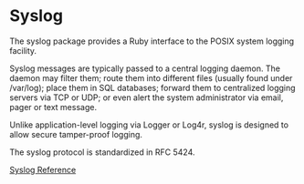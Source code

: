 # Syslog

The syslog package provides a Ruby interface to the POSIX system logging
facility.

Syslog messages are typically passed to a central logging daemon. The daemon
may filter them; route them into different files (usually found under
/var/log); place them in SQL databases; forward them to centralized logging
servers via TCP or UDP; or even alert the system administrator via email,
pager or text message.

Unlike application-level logging via Logger or Log4r, syslog is designed to
allow secure tamper-proof logging.

The syslog protocol is standardized in RFC 5424.

[Syslog Reference](https://ruby-doc.org/stdlib-2.6/libdoc/syslog/rdoc/Syslog.html)
